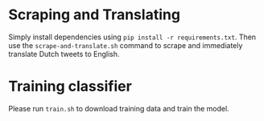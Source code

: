 # Scraping and Translating

Simply install dependencies using `pip install -r requirements.txt`. Then use the `scrape-and-translate.sh` command to scrape and immediately translate Dutch tweets to English.

# Training classifier

Please run `train.sh` to download training data and train the model.
